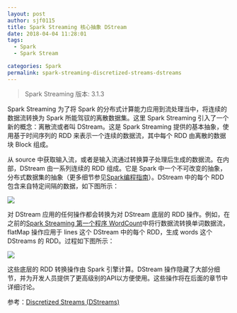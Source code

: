 ```yaml
---
layout: post
author: sjf0115
title: Spark Streaming 核心抽象 DStream
date: 2018-04-04 11:28:01
tags:
  - Spark
  - Spark Stream

categories: Spark
permalink: spark-streaming-discretized-streams-dstreams
---
```


> Spark Streaming 版本: 3.1.3

Spark Streaming 为了将 Spark 的分布式计算能力应用到流处理当中，将连续的数据流转换为 Spark 所能驾驭的离散数据集。这里 Spark Streaming 引入了一个新的概念：离散流或者叫 DStream。这是 Spark Streaming 提供的基本抽象，使用基于时间序列的 RDD 来表示一个连续的数据流，其中每个 RDD 由离散的数据块 Block 组成。

从 source 中获取输入流，或者是输入流通过转换算子处理后生成的数据流。在内部，DStream 由一系列连续的 RDD 组成。它是 Spark 中一个不可改变的抽象，分布式数据集的抽象（更多细节参见[Spark编程指南](https://spark.apache.org/docs/3.1.3/rdd-programming-guide.html#resilient-distributed-datasets-rdds)）。DStream 中的每个 RDD 包含来自特定间隔的数据，如下图所示：

![](../../../Image/Spark/spark-streaming-discretized-streams-dstreams-1.png)

对 DStream 应用的任何操作都会转换为对 DStream 底层的 RDD 操作。例如，在之前的[Spark Streaming 第一个程序 WordCount](https://smartsi.blog.csdn.net/article/details/127231676)中将行数据流转换单词数据流，flatMap 操作应用于 lines 这个 DStream 中的每个 RDD，生成 words 这个 DStreams 的 RDD。过程如下图所示：

![](../../../Image/Spark/spark-streaming-discretized-streams-dstreams-2.png)

这些底层的 RDD 转换操作由 Spark 引擎计算。DStream 操作隐藏了大部分细节，并为开发人员提供了更高级别的API以方便使用。这些操作将在后面的章节中详细讨论。


参考：[Discretized Streams (DStreams)](http://spark.apache.org/docs/3.1.3/streaming-programming-guide.html#discretized-streams-dstreams)
